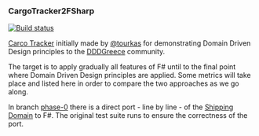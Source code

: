 ### CargoTracker2FSharp 
[![Build status](https://ci.appveyor.com/api/projects/status/7klhk6j33jev4i1p?svg=true)](https://ci.appveyor.com/project/klimisa/cargotracker2fsharp)

[Carco Tracker](https://github.com/gtourkas/CargoTracker2) initially made by [@tourkas](https://twitter.com/georgetourkas) for demonstrating Domain Driven Design principles to the [DDDGreece](https://meetup.com/dddgreece) community.

The target is to apply gradually all features of F# until to the final point where Domain Driven Design principles are applied. 
Some metrics will take place and listed here in order to compare the two approaches as we go along. 

In branch [phase-0](https://github.com/klimisa/CargoTracker2FSharp/tree/phase-0) there is a direct port - line by line - of the [Shipping Domain](https://github.com/gtourkas/CargoTracker2/tree/master/Domain) to F#. 
The original test suite runs to ensure the correctness of the port.

